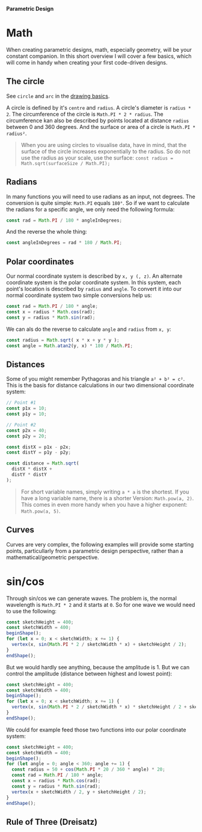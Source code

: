 **Parametric Design**
# Math

When creating parametric designs, math, especially geometry, will be your constant companion. In this short overview I will cover a few basics, which will come in handy when creating your first code-driven designs.

## The circle

See `circle` and `arc` in the [drawing basics](../02-basics/index.md).

A circle is defined by it's `centre` and `radius`. A circle's diameter is `radius * 2`. The circumference of the circle is `Math.PI * 2 * radius`. The circumference kan also be described by points located at distance `radius` between 0 and 360 degrees. And the surface or area of a circle is `Math.PI * radius²`.

> When you are using circles to visualise data, have in mind, that the surface of the circle increases exponentially to the radius. So do not use the radius as your scale, use the surface: `const radius = Math.sqrt(surfaceSize / Math.PI);`

## Radians
In many functions you will need to use radians as an input, not degrees. The conversion is quite simple: `Math.PI` equals `180°`. So if we want to calculate the radians for a specific angle, we only need the following formula:

```js
const rad = Math.PI / 180 * angleInDegrees;
```

And the reverse the whole thing:

```js
const angleInDegrees = rad * 180 / Math.PI;
```

## Polar coordinates

Our normal coordinate system is described by `x, y (, z)`. An alternate coordinate system is the polar coordinate system. In this system, each point's location is described by `radius` and `angle`. To convert it into our normal coordinate system two simple conversions help us:

```js
const rad = Math.PI / 180 * angle;
const x = radius * Math.cos(rad);
const y = radius * Math.sin(rad);
```

We can als do the reverse to calculate `angle` and `radius` from `x, y`:

```js
const radius = Math.sqrt( x * x + y * y );
const angle = Math.atan2(y, x) * 180 / Math.PI;
```

## Distances

Some of you might remember Pythagoras and his triangle `a² + b² = c²`. This is the basis for distance calculations in our two dimensional coordinate system:

```js
// Point #1
const p1x = 10;
const p1y = 10;

// Point #2
const p2x = 40;
const p2y = 20;

const distX = p1x - p2x;
const distY = p1y - p2y;

const distance = Math.sqrt(
  distX * distX + 
  distY * distY
);
```

> For short variable names, simply writing `a * a` is the shortest. If you have a long variable name, there is a shorter Version: `Math.pow(a, 2)`. This comes in even more handy when you have a higher exponent: `Math.pow(a, 5)`.

## Curves

Curves are very complex, the following examples will provide some starting points, particullarly from a parametric design perspective, rather than a mathematical/geometric perspective.

# sin/cos

Through sin/cos we can generate waves. The problem is, the normal wavelength is `Math.PI * 2` and it starts at `0`. So for one wave we would need to use the following:

```js
const sketchHeight = 400;
const sketchWidth = 400;
beginShape();
for (let x = 0; x < sketchWidth; x += 1) {
  vertex(x, sin(Math.PI * 2 / sketchWidth * x) + sketchHeight / 2);
}
endShape();
```

But we would hardly see anything, because the amplitude is 1. But we can control the amplitude (distance between highest and lowest point):

```js
const sketchHeight = 400;
const sketchWidth = 400;
beginShape();
for (let x = 0; x < sketchWidth; x += 1) {
  vertex(x, sin(Math.PI * 2 / sketchWidth * x) * sketchHeight / 2 + sketchHeight / 2);
}
endShape();
```

We could for example feed those two functions into our polar coordinate system:

```js
const sketchHeight = 400;
const sketchWidth = 400;
beginShape();
for (let angle = 0; angle < 360; angle += 1) {
  const radius = 50 + cos(Math.PI * 20 / 360 * angle) * 20;
  const rad = Math.PI / 180 * angle;
  const x = radius * Math.cos(rad);
  const y = radius * Math.sin(rad);
  vertex(x + sketchWidth / 2, y + sketchHeight / 2);
}
endShape();
```

## Rule of Three (Dreisatz)

